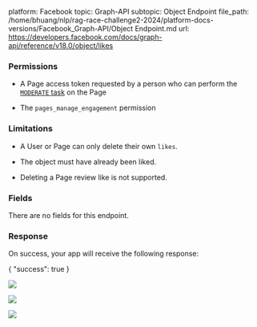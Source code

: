 platform: Facebook
topic: Graph-API
subtopic: Object Endpoint
file_path: /home/bhuang/nlp/rag-race-challenge2-2024/platform-docs-versions/Facebook_Graph-API/Object Endpoint.md
url: https://developers.facebook.com/docs/graph-api/reference/v18.0/object/likes

### Permissions

* A Page access token requested by a person who can perform the [`MODERATE` task](https://developers.facebook.com/docs/pages/overview-1#tasks) on the Page
    
* The `pages_manage_engagement` permission
    

### Limitations

* A User or Page can only delete their own `likes`.
    
* The object must have already been liked.
    
* Deleting a Page review like is not supported.
    

### Fields

There are no fields for this endpoint.

### Response

On success, your app will receive the following response:

{
  "success": true
}

![](https://www.facebook.com/tr?id=675141479195042&ev=PageView&noscript=1)

![](https://www.facebook.com/tr?id=574561515946252&ev=PageView&noscript=1)

![](https://www.facebook.com/tr?id=1754628768090156&ev=PageView&noscript=1)